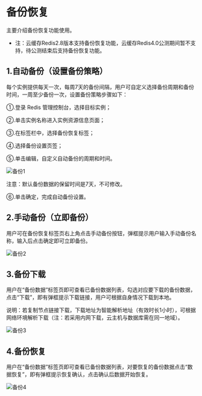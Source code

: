 # 备份恢复

  主要介绍备份恢复功能使用。
 
- 注：云缓存Redis2.8版本支持备份恢复功能，云缓存Redis4.0公测期间暂不支持，待公测结束后支持备份恢复功能。
  
## 1.自动备份（设置备份策略）

每个实例提供每天一次，每周7天的备份间隔，用户可自定义选择备份周期和备份时间，一周至少备份一次，设置备份策略步骤如下：

①.登录 Redis 管理控制台，选择目标实例；

②.单击实例名称进入实例资源信息页面；

③.在标签栏中，选择备份恢复标签；

④.选择备份设置页签；

⑤.单击编辑，自定义自动备份的周期和时间。

 ![备份1](https://github.com/jdcloudcom/cn/blob/redis-1/image/Redis/backup.PNG)

注意：默认备份数据的保留时间是7天，不可修改。

⑥.单击确定，完成自动备份设置。

## 2.手动备份（立即备份）

用户可在备份恢复标签页右上角点击手动备份按钮，弹框提示用户输入手动备份名称，输入后点击确定即可立即备份。

![备份2](https://github.com/jdcloudcom/cn/blob/edit/image/Redis/backup2.png)
 
## 3.备份下载

用户在“备份数据”标签页即可查看已备份数据列表，勾选对应要下载的备份数据，点击“下载”，即有弹框提示下载链接，用户可根据自身情况下载到本地。

说明：若复制节点链接下载，下载地址为智能解析地址（有效时长1小时），可根据网络环境解析下载（注：若采用内网下载，云主机与数据库需在同一地域）。

![备份3](https://github.com/jdcloudcom/cn/blob/redis-1/image/Redis/backupdownload.PNG)

## 4.备份恢复

用户在“备份数据”标签页即可查看已备份数据列表，对要恢复的备份数据点击“数据恢复”，即有弹框提示恢复确认，点击确认后数据开始恢复。

 ![备份4](https://github.com/jdcloudcom/cn/blob/edit/image/Redis/backup4.png)
